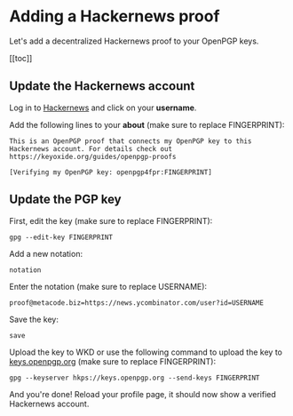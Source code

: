 # Adding a Hackernews proof

Let's add a decentralized Hackernews proof to your OpenPGP keys.

[[toc]]

## Update the Hackernews account

Log in to [Hackernews](https://news.ycombinator.com) and click on your **username**.

Add the following lines to your **about** (make sure to replace FINGERPRINT):

```
This is an OpenPGP proof that connects my OpenPGP key to this Hackernews account. For details check out https://keyoxide.org/guides/openpgp-proofs

[Verifying my OpenPGP key: openpgp4fpr:FINGERPRINT]
```

## Update the PGP key

First, edit the key (make sure to replace FINGERPRINT):

`gpg --edit-key FINGERPRINT`

Add a new notation:

`notation`

Enter the notation (make sure to replace USERNAME):

`proof@metacode.biz=https://news.ycombinator.com/user?id=USERNAME`

Save the key:

`save`

Upload the key to WKD or use the following command to upload the key to [keys.openpgp.org](https://keys.openpgp.org) (make sure to replace FINGERPRINT):

`gpg --keyserver hkps://keys.openpgp.org --send-keys FINGERPRINT`

And you're done! Reload your profile page, it should now show a verified Hackernews account.

